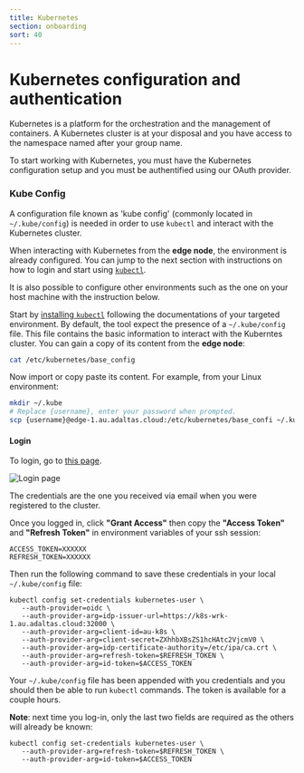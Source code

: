 ```yaml
---
title: Kubernetes
section: onboarding
sort: 40
---
```


# Kubernetes configuration and authentication

Kubernetes is a platform for the orchestration and the management of containers. A Kubernetes cluster is at your disposal and you have access to the namespace named after your group name.

To start working with Kubernetes, you must have the Kubernetes configuration setup and you must be authentified using our OAuth provider.

### Kube Config

A configuration file known as 'kube config' (commonly located in `~/.kube/config`) is needed in order to use `kubectl` and interact with the Kubernetes cluster.

When interacting with Kubernetes from the **edge node**, the environment is already configured. You can jump to the next section with instructions on how to login and start using [`kubectl`](/en/docs/kubernetes/kubectl/).

It is also possible to configure other environments such as the one on your host machine with the instruction below.


Start by [installing `kubectl`](https://kubernetes.io/docs/tasks/tools/) following the documentations of your targeted environment. By default, the tool expect the presence of a `~/.kube/config` file. This file contains the basic information to interact with the Kuberntes cluster. You can gain a copy of its content from the **edge node**:

```bash
cat /etc/kubernetes/base_config
```

Now import or copy paste its content. For example, from your Linux environment:

```bash
mkdir ~/.kube
# Replace {username}, enter your password when prompted.
scp {username}@edge-1.au.adaltas.cloud:/etc/kubernetes/base_confi ~/.kube/config
```

#### Login

To login, go to [this page](https://k8s-wrk-1.au.adaltas.cloud:32000/auth?client_id=au-k8s&redirect_uri=http%3A%2F%2Fk8s-adm-1.au.adaltas.cloud%3A5555%2Fcallback&response_type=code&scope=groups+audience%3Aserver%3Aclient_id%3Aau-k8s+openid+profile+email+offline_access&state=I+wish+to+wash+my+irish+wristwatch).

![Login page](./assets/login.png)

The credentials are the one you received via email when you were registered to the cluster.

Once you logged in, click **"Grant Access"** then copy the **"Access Token"** and **"Refresh Token"** in environment variables of your ssh session:

```
ACCESS_TOKEN=XXXXXX
REFRESH_TOKEN=XXXXXX
```

Then run the following command to save these credentials in your local `~/.kube/config` file:

```
kubectl config set-credentials kubernetes-user \
   --auth-provider=oidc \
   --auth-provider-arg=idp-issuer-url=https://k8s-wrk-1.au.adaltas.cloud:32000 \
   --auth-provider-arg=client-id=au-k8s \
   --auth-provider-arg=client-secret=ZXhhbXBsZS1hcHAtc2VjcmV0 \
   --auth-provider-arg=idp-certificate-authority=/etc/ipa/ca.crt \
   --auth-provider-arg=refresh-token=$REFRESH_TOKEN \
   --auth-provider-arg=id-token=$ACCESS_TOKEN
```

Your `~/.kube/config` file has been appended with you credentials and you should then be able to run `kubectl` commands. The token is available for a couple hours.

**Note**: next time you log-in, only the last two fields are required as the others will already be known:

```
kubectl config set-credentials kubernetes-user \
   --auth-provider-arg=refresh-token=$REFRESH_TOKEN \
   --auth-provider-arg=id-token=$ACCESS_TOKEN
```
